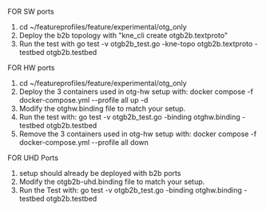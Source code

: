 FOR SW ports
1. cd ~/featureprofiles/feature/experimental/otg_only
2. Deploy the b2b topology with "kne_cli create otgb2b.textproto"
3. Run the test with 
    go test -v otgb2b_test.go -kne-topo otgb2b.textproto -testbed otgb2b.testbed



FOR HW ports
1. cd ~/featureprofiles/feature/experimental/otg_only
2. Deploy the 3 containers used in otg-hw setup with:
    docker compose -f docker-compose.yml --profile all up -d
3. Modify the otghw.binding file to match your setup.
4. Run the test with: 
    go test -v otgb2b_test.go -binding otghw.binding -testbed otgb2b.testbed
5. Remove the 3 containers used in otg-hw setup with:
    docker compose -f docker-compose.yml --profile all down

FOR UHD Ports
1. setup should already be deployed with b2b ports
2. Modify the otgb2b-uhd.binding file to match your setup.
3. Run the Test with:
 go test -v otgb2b_test.go -binding otghw.binding -testbed otgb2b.testbed
